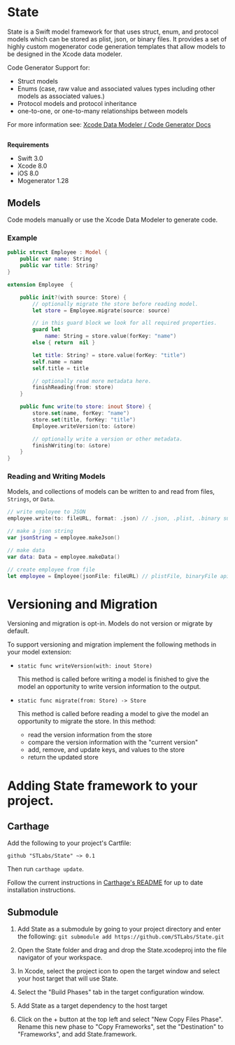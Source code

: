 # State 

State is a Swift model framework for that uses struct, enum, and protocol models which can be stored as plist, json, or binary files. It provides a set of highly custom mogenerator code generation templates that allow models to be designed in the Xcode data modeler.

Code Generator Support for: 
- Struct models
- Enums (case, raw value and associated values types including other models as associated values.)
- Protocol models and protocol inheritance
- one-to-one, or one-to-many relationships between models

For more information see:  [Xcode Data Modeler / Code Generator Docs](https://github.com/amberstar/State/blob/master/Codegen.md) 

## 

**Requirements**
- Swift 3.0
- Xcode 8.0
- iOS 8.0
- Mogenerator 1.28

## Models
Code models manually or use the Xcode Data Modeler to generate code.

### Example 

```swift
public struct Employee : Model {
    public var name: String
    public var title: String?
}

extension Employee  {

    public init?(with source: Store) {
        // optionally migrate the store before reading model.
        let store = Employee.migrate(source: source)

        // in this guard block we look for all required properties.
        guard let 
            name: String = store.value(forKey: "name") 
        else { return  nil }

        let title: String? = store.value(forKey: "title")
        self.name = name
        self.title = title

        // optionally read more metadata here.
        finishReading(from: store)
    }

    public func write(to store: inout Store) {
        store.set(name, forKey: "name")
        store.set(title, forKey: "title")
        Employee.writeVersion(to: &store)

        // optionally write a version or other metadata.
        finishWriting(to: &store)
    }
}

```

### Reading and Writing Models

Models, and collections of models can be
  written to and read from files, `Strings`, or `Data`.

```swift
// write employee to JSON
employee.write(to: fileURL, format: .json) // .json, .plist, .binary support

// make a json string
var jsonString = employee.makeJson()

// make data
var data: Data = employee.makeData()

// create employee from file
let employee = Employee(jsonFile: fileURL) // plistFile, binaryFile api also
```

# Versioning and Migration
Versioning and migration is opt-in. Models do not version or migrate by default.

To support versioning and migration implement the following methods in your model extension:

  * `static func writeVersion(with: inout Store)`

     This method is called before writing a model is finished to give the model an
     opportunity to write version information to the output.

  * `static func migrate(from: Store) -> Store`

     This method is called before reading a model to give the model
     an opportunity to migrate the store. In this method:

    -  read the version information from the store
    -  compare the version information with the "current version"
    -  add, remove, and update keys, and values to the store
    -  return the updated store

# Adding State framework to your project.

## Carthage

[Carthage]: https://github.com/Carthage/Carthage

Add the following to your project's Cartfile:

```
github "STLabs/State" ~> 0.1
```

Then run `carthage update`.

Follow the current instructions in [Carthage's README][carthage-installation]
for up to date installation instructions.

## Submodule
1. Add State as a submodule by going to your project directory and enter the following:
`git submodule add https://github.com/STLabs/State.git`
2. Open the State folder and drag and drop the State.xcodeproj into the file navigator of your workspace.

3. In Xcode, select the project icon to open the target window and select your host target that will use State.

4. Select the "Build Phases" tab in the target configuration window.

5. Add State as a target dependency to the host target

6. Click on the + button at the top left and select "New Copy Files Phase". Rename this new phase to "Copy Frameworks", set the "Destination" to "Frameworks", and add State.framework.

[carthage-installation]: https://github.com/Carthage/Carthage#adding-frameworks-to-an-application



